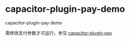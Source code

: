 # capacitor-plugin-pay-demo
capacitor-plugin-pay demo

需修改支付参数才可运行，参见 [capacitor-plugin-pay](https://github.com/veluxa/capacitor-plugin-pay)
